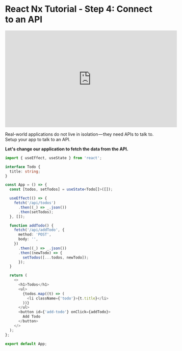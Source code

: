 # React Nx Tutorial - Step 4: Connect to an API

<iframe loading="lazy" width="560" height="315" src="https://www.youtube.com/embed/HexxYHpIfAo" frameborder="0" allow="accelerometer; autoplay; encrypted-media; gyroscope; picture-in-picture; fullscreen"></iframe>

Real-world applications do not live in isolation — they need APIs to talk to. Setup your app to talk to an API.

**Let's change our application to fetch the data from the API.**

```typescript
import { useEffect, useState } from 'react';

interface Todo {
  title: string;
}

const App = () => {
  const [todos, setTodos] = useState<Todo[]>([]);

  useEffect(() => {
    fetch('/api/todos')
      .then((_) => _.json())
      .then(setTodos);
  }, []);

  function addTodo() {
    fetch('/api/addTodo', {
      method: 'POST',
      body: '',
    })
      .then((_) => _.json())
      .then((newTodo) => {
        setTodos([...todos, newTodo]);
      });
  }

  return (
    <>
      <h1>Todos</h1>
      <ul>
        {todos.map((t) => (
          <li className={'todo'}>{t.title}</li>
        ))}
      </ul>
      <button id={'add-todo'} onClick={addTodo}>
        Add Todo
      </button>
    </>
  );
};

export default App;
```

